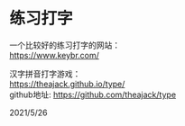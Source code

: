 # 练习打字

一个比较好的练习打字的网站：  
https://www.keybr.com/  

汉字拼音打字游戏：  
https://theajack.github.io/type/  
github地址: https://github.com/theajack/type  


2021/5/26  
